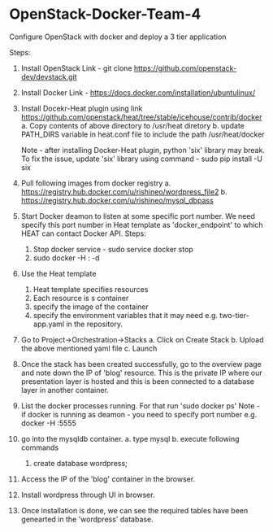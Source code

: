 OpenStack-Docker-Team-4
=======================

Configure OpenStack with docker and deploy a 3 tier application

Steps:
  1.  Install OpenStack
      Link - git clone https://github.com/openstack-dev/devstack.git 
  
  2.  Install Docker
      Link - https://docs.docker.com/installation/ubuntulinux/ 
  
  3.  Install Docekr-Heat plugin using link https://github.com/openstack/heat/tree/stable/icehouse/contrib/docker 
      a. Copy contents of above directory to /usr/heat diretory
      b. update PATH_DIRS variable in heat.conf file to include the path /usr/heat/docker
      
      Note - after installing Docker-Heat plugin, python 'six' library may break. To fix the issue, update 'six' library using command - sudo pip install -U six

  4.  Pull following images from docker registry 
      a. https://registry.hub.docker.com/u/rishineo/wordpress_file2
      b. https://registry.hub.docker.com/u/rishineo/mysql_dbpass
      
  4. Start Docker deamon to listen at some specific port number. We need specify this port number in Heat template as 'docker_endpoint' to which HEAT can contact Docker API.
     Steps:
      1. Stop docker service - sudo service docker stop
      2. sudo docker -H :<port> -d
  
  5. Use the Heat template 
     1. Heat template specifies resources
     2. Each resource is s container
     3. specify the image of the container
     4. specify the environment variables that it may need
     e.g. two-tier-app.yaml in the repository. 
  
  6. Go to Project->Orchestration->Stacks
      a. Click on Create Stack
      b. Upload the above mentioned yaml file
      c. Launch

  7. Once the stack has been created successfully, go to the overview page and note down the IP of 'blog' resource.
      This is the private IP where our presentation layer is hosted and this is been connected to a database layer in another container.
      
  8. List the docker processes running. For that run 'sudo docker ps'
     Note - if docker is running as deamon - you need to specify port number e.g. docker -H :5555 <command>
  
  9. go into the mysqldb container.
      a. type mysql
      b. execute following commands
        1. create database wordpress;
  
  10. Access the IP of the 'blog' container in the browser.
  
  11. Install wordpress through UI in browser.
  
  12. Once installation is done, we can see the required tables have been genearted in the 'wordpress' database. 
  
